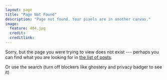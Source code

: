 ```yaml
---
layout: page
title: "Page Not Found"
description: "Page not found. Your pixels are in another canvas."
image:
  feature: 404.jpg
  credit: 
  creditlink: 
---  
```


Sorry, but the page you were trying to view does not exist --- perhaps you can find
what you are looking for in [the list of posts](http://jivoi.github.io/posts/).


Or use the search (turn off blockers like ghostery and privacy badger to see it)

<script type="text/javascript">
  var GOOG_FIXURL_LANG = 'en';
  var GOOG_FIXURL_SITE = '{{ site.url }}'
</script>
<script type="text/javascript"
  src="http://linkhelp.clients.google.com/tbproxy/lh/wm/fixurl.js">
</script>
